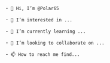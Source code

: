 -<code> 👋 Hi, I’m @Polar65</code>

-<code> 👀 I’m interested in ...</code>

-<code> 🌱 I’m currently learning ...</code>

-<code> 💞️ I’m looking to collaborate on ...</code>

-<code> 📫 How to reach me find...</code>

<!---
Polar65/Polar65 is a ✨ special ✨ repository because its `README.md` (this file) appears on your GitHub profile.
You can click the Preview link to take a look at your changes.
--->
